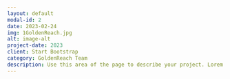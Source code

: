 ```yaml
---
layout: default
modal-id: 2
date: 2023-02-24
img: 1GoldenReach.jpg
alt: image-alt
project-date: 2023
client: Start Bootstrap
category: GoldenReach Team
description: Use this area of the page to describe your project. Lorem ipsum dolor sit amet, consectetur adipisicing elit. Mollitia neque assumenda ipsam nihil,
---
```

